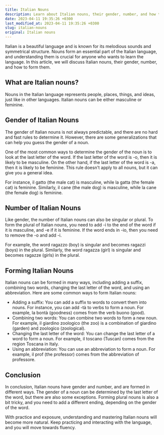 ```yaml
---
title: Italian Nouns
description: Learn about Italian nouns, their gender, number, and how to form them in this comprehensive guide.
date: 2023-04-11 19:35:26 +0300
last_modified_at: 2023-04-11 19:35:26 +0300
slug: italian-nouns
original: Italian nouns
---
```

Italian is a beautiful language and is known for its melodious sounds and symmetrical structure. Nouns form an essential part of the Italian language, and understanding them is crucial for anyone who wants to learn the language. In this article, we will discuss Italian nouns, their gender, number, and how to form them.

## What are Italian nouns?

Nouns in the Italian language represents people, places, things, and ideas, just like in other languages. Italian nouns can be either masculine or feminine.

## Gender of Italian Nouns

The gender of Italian nouns is not always predictable, and there are no hard and fast rules to determine it. However, there are some generalizations that can help you guess the gender of a noun. 

One of the most common ways to determine the gender of the noun is to look at the last letter of the word. If the last letter of the word is -o, then it is likely to be masculine. On the other hand, if the last letter of the word is -a, then it is likely to be feminine. This rule doesn't apply to all nouns, but it can give you a general idea.

For instance, il gatto (the male cat) is masculine, while la gatta (the female cat) is feminine. Similarly, il cane (the male dog) is masculine, while la cane (the female dog) is feminine.

## Number of Italian Nouns

Like gender, the number of Italian nouns can also be singular or plural. To form the plural of Italian nouns, you need to add -i to the end of the word if it is masculine, and -e if it is feminine. If the word ends in -io, then you need to remove the -o and add -i.

For example, the word ragazzo (boy) is singular and becomes ragazzi (boys) in the plural. Similarly, the word ragazza (girl) is singular and becomes ragazze (girls) in the plural.

## Forming Italian Nouns

Italian nouns can be formed in many ways, including adding a suffix, combining two words, changing the last letter of the word, and using an abbreviation. Here are some common ways to form Italian nouns:

- Adding a suffix: You can add a suffix to words to convert them into nouns. For instance, you can add -tà to verbs to form a noun. For example, la bontà (goodness) comes from the verb buono (good).
- Combining two words: You can combine two words to form a new noun. For example, il giardino zoologico (the zoo) is a combination of giardino (garden) and zoologico (zoological).
- Changing the last letter of the word: You can change the last letter of a word to form a noun. For example, il toscano (Tuscan) comes from the region Toscana in Italy.
- Using an abbreviation: You can use an abbreviation to form a noun. For example, il prof (the professor) comes from the abbreviation of professore.

## Conclusion

In conclusion, Italian nouns have gender and number, and are formed in different ways. The gender of a noun can be determined by the last letter of the word, but there are also some exceptions. Forming plural nouns is also a bit tricky, and you need to add a different ending, depending on the gender of the word.

With practice and exposure, understanding and mastering Italian nouns will become more natural. Keep practicing and interacting with the language, and you will move towards fluency.